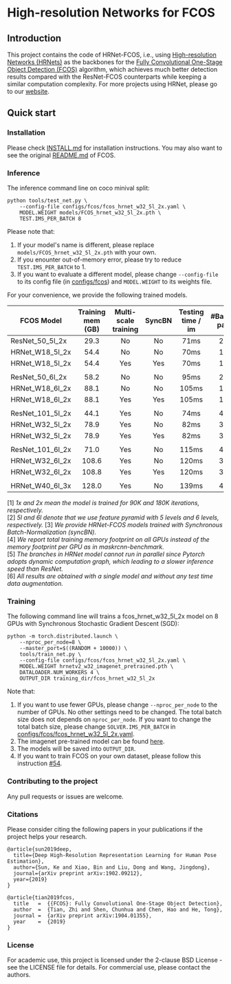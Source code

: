 # High-resolution Networks for FCOS

## Introduction
This project contains the code of HRNet-FCOS, i.e., using [High-resolution Networks (HRNets)](https://arxiv.org/pdf/1904.04514.pdf) as the backbones for the [Fully Convolutional One-Stage Object Detection (FCOS)](https://arxiv.org/abs/1904.01355) algorithm, which achieves much better detection results compared with the ResNet-FCOS counterparts while keeping a similar computation complexity. For more projects using HRNet, please go to our [website](https://github.com/HRNet).

## Quick start
### Installation

Please check [INSTALL.md](INSTALL.md) for installation instructions.
You may also want to see the original [README.md](FCOS_README.md) of FCOS.

### Inference
The inference command line on coco minival split:

    python tools/test_net.py \
        --config-file configs/fcos/fcos_hrnet_w32_5l_2x.yaml \
        MODEL.WEIGHT models/FCOS_hrnet_w32_5l_2x.pth \
        TEST.IMS_PER_BATCH 8

Please note that:
1) If your model's name is different, please replace `models/FCOS_hrnet_w32_5l_2x.pth` with your own.
2) If you enounter out-of-memory error, please try to reduce `TEST.IMS_PER_BATCH` to 1.
3) If you want to evaluate a different model, please change `--config-file` to its config file (in [configs/fcos](configs/fcos)) and `MODEL.WEIGHT` to its weights file.

For your convenience, we provide the following trained models.

FCOS Model | Training mem (GB) | Multi-scale training | SyncBN| Testing time / im | #Backbone params | Backbone GFLOPs| AP (minival) | AP (test-dev) | Link
--- |:---:|:---:|:---:|:---:|:---:|:---:|:---:|:--:|:---:
ResNet_50_5l_2x           | 29.3 | No  |No | 71ms  |27.2M |90.6  | 37.1 | -    | [model]()
HRNet_W18_5l_2x           | 54.4 | No  |No | 70ms  |12.6M |80.6  | 37.7 | -    | [model]()
HRNet_W18_5l_2x           | 54.4 | Yes |Yes| 70ms  |12.6M |80.6  | -    | -    | [model]()
||
ResNet_50_6l_2x           | 58.2 | No  |No | 95ms  |27.8M |130.5 | 37.1 | -    | [model]()
HRNet_W18_6l_2x           | 88.1 | No  |No | 105ms |13.2M |116.5 | 37.8 | -    | [model]()
HRNet_W18_6l_2x           | 88.1 | Yes |Yes| 105ms |13.2M |116.5 | -    | -    | [model]()
||
ResNet_101_5l_2x          | 44.1 | Yes |No | 74ms  |46.1M |162.8 | 41.4 | -    | [model]()
HRNet_W32_5l_2x           | 78.9 | Yes |No | 82ms  |32.4M |173.6 | 41.9 | -    | [model]()
HRNet_W32_5l_2x           | 78.9 | Yes |Yes| 82ms  |32.4M |173.6 | -    | -    | [model]()
||
ResNet_101_6l_2x          | 71.0 | Yes |No | 115ms |46.8M |202.7 | 41.5 | -    | [model]()
HRNet_W32_6l_2x           | 108.6| Yes |No | 120ms |33.0M |209.5 | 42.1 | -    | [model]()
HRNet_W32_6l_2x           | 108.8| Yes |Yes| 120ms |33.0M |209.5 | 43.0 | -    | [model]()
||
HRNet_W40_6l_3x           | 128.0| Yes |No | 139ms |49.2M |284.4 | 42.6 | -    | [model]()

[1] *1x and 2x mean the model is trained for 90K and 180K iterations, respectively.* \
[2] *5l and 6l denote that we use feature pyramid with 5 levels and 6 levels, respectively.*
[3] *We provide HRNet-FCOS models trained with Synchronous Batch-Normalization (syncBN).*\
[4] *We report total training memory footprint on all GPUs instead of the memory footprint per GPU as in maskrcnn-benchmark.* \
[5] *The branches in HRNet model cannot run in parallel since Pytorch adopts dynamic computation graph, which leading to a slower inference speed than ResNet.* \
[6] *All results are obtained with a single model and without any test time data augmentation.*

### Training

The following command line will trains a fcos_hrnet_w32_5l_2x model on 8 GPUs with Synchronous Stochastic Gradient Descent (SGD):

    python -m torch.distributed.launch \
        --nproc_per_node=8 \
        --master_port=$((RANDOM + 10000)) \
        tools/train_net.py \
        --config-file configs/fcos/fcos_hrnet_w32_5l_2x.yaml \
        MODEL.WEIGHT hrnetv2_w32_imagenet_pretrained.pth \
        DATALOADER.NUM_WORKERS 4 \
        OUTPUT_DIR training_dir/fcos_hrnet_w32_5l_2x
        
Note that:
1) If you want to use fewer GPUs, please change `--nproc_per_node` to the number of GPUs. No other settings need to be changed. The total batch size does not depends on `nproc_per_node`. If you want to change the total batch size, please change `SOLVER.IMS_PER_BATCH` in [configs/fcos/fcos_hrnet_w32_5l_2x.yaml](configs/fcos/fcos_hrnet_w32_5l_2x.yaml).
2) The imagenet pre-trained model can be found [here](https://github.com/HRNet/HRNet-Object-Detection#faster-r-cnn).
3) The models will be saved into `OUTPUT_DIR`.
4) If you want to train FCOS on your own dataset, please follow this instruction [#54](https://github.com/tianzhi0549/FCOS/issues/54#issuecomment-497558687).
### Contributing to the project

Any pull requests or issues are welcome.

### Citations
Please consider citing the following papers in your publications if the project helps your research. 
```
@article{sun2019deep,
  title={Deep High-Resolution Representation Learning for Human Pose Estimation},
  author={Sun, Ke and Xiao, Bin and Liu, Dong and Wang, Jingdong},
  journal={arXiv preprint arXiv:1902.09212},
  year={2019}
}

@article{tian2019fcos,
  title   =  {{FCOS}: Fully Convolutional One-Stage Object Detection},
  author  =  {Tian, Zhi and Shen, Chunhua and Chen, Hao and He, Tong},
  journal =  {arXiv preprint arXiv:1904.01355},
  year    =  {2019}
}
```


### License

For academic use, this project is licensed under the 2-clause BSD License - see the LICENSE file for details. For commercial use, please contact the authors. 
